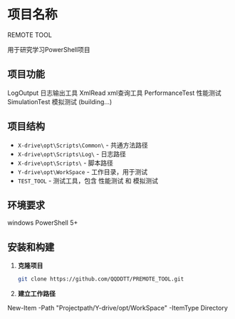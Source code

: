 # 项目名称

REMOTE TOOL

用于研究学习PowerShell项目

## 项目功能

LogOutput 日志输出工具
XmlRead xml查询工具
PerformanceTest 性能测试
SimulationTest 模拟测试 (building...)

## 项目结构

- `X-drive\opt\Scripts\Common\` - 共通方法路径
- `X-drive\opt\Scripts\Log\` - 日志路径
- `X-drive\opt\Scripts\` - 脚本路径
- `Y-drive\opt\WorkSpace` - 工作目录，用于测试
- `TEST_TOOL` - 测试工具，包含 性能测试 和 模拟测试

## 环境要求

windows
PowerShell 5+

## 安装和构建

1. **克隆项目**

   ```sh
   git clone https://github.com/QQDDTT/PREMOTE_TOOL.git

2. **建立工作路径**

New-Item -Path "Projectpath/Y-drive/opt/WorkSpace" -ItemType Directory
